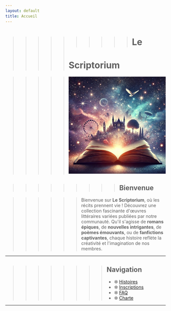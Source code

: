 ```yaml
---
layout: default
title: Accueil
---
```


>>>>>>>>>> # Le
>>>>> # Scriptorium

>>>>> ![Texte alternatif](assets/files/image2.jpg)


>>>>>>>>> ## Bienvenue

>>>>>> Bienvenue sur **Le Scriptorium**, où les récits prennent vie !
>>>>>> Découvrez une collection fascinante d'œuvres littéraires variées publiées par notre communauté.
>>>>>> Qu'il s'agisse de **romans épiques**, de **nouvelles intrigantes**, de **poèmes émouvants**, ou de **fanfictions captivantes**, chaque histoire reflète la créativité et l'imagination de nos membres.

---

>>>>>>>> ## Navigation
>>>>>>>> - ❇︎ [Histoires](histoires.md)
>>>>>>>> - ❇︎ [Inscriptions](inscriptions.md)
>>>>>>>> - ❇︎ [FAQ](faq.md)
>>>>>>>> - ❇︎ [Charte](charte.md)

---
